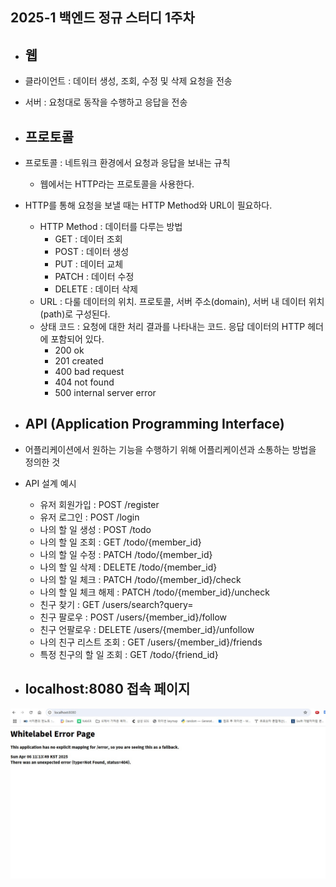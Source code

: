 ## 2025-1 백엔드 정규 스터디 1주차

- ## 웹
- 클라이언트 : 데이터 생성, 조회, 수정 및 삭제 요청을 전송
- 서버 : 요청대로 동작을 수행하고 응답을 전송

- ## 프로토콜
- 프로토콜 : 네트워크 환경에서 요청과 응답을 보내는 규칙
    - 웹에서는 HTTP라는 프로토콜을 사용한다.
- HTTP를 통해 요청을 보낼 때는 HTTP Method와 URL이 필요하다.
    - HTTP Method : 데이터를 다루는 방법
        - GET : 데이터 조회
        - POST : 데이터 생성
        - PUT : 데이터 교체
        - PATCH : 데이터 수정
        - DELETE : 데이터 삭제
    - URL : 다룰 데이터의 위치. 프로토콜, 서버 주소(domain), 서버 내 데이터 위치(path)로 구성된다.
    - 상태 코드 : 요청에 대한 처리 결과를 나타내는 코드. 응답 데이터의 HTTP 헤더에 포함되어 있다.
        - 200 ok
        - 201 created
        - 400 bad request
        - 404 not found
        - 500 internal server error

- ## API (Application Programming Interface)
- 어플리케이션에서 원하는 기능을 수행하기 위해 어플리케이션과 소통하는 방법을 정의한 것
- API 설계 예시
    - 유저 회원가입 : POST /register
    - 유저 로그인 : POST /login
    - 나의 할 일 생성 : POST /todo
    - 나의 할 일 조회 : GET /todo/{member_id}
    - 나의 할 일 수정 : PATCH /todo/{member_id}
    - 나의 할 일 삭제 : DELETE /todo/{member_id}
    - 나의 할 일 체크 : PATCH /todo/{member_id}/check
    - 나의 할 일 체크 해제 : PATCH /todo/{member_id}/uncheck
    - 친구 찾기 : GET /users/search?query=
    - 친구 팔로우 : POST /users/{member_id}/follow
    - 친구 언팔로우 : DELETE /users/{member_id}/unfollow
    - 나의 친구 리스트 조회 : GET /users/{member_id}/friends
    - 특정 친구의 할 일 조회 : GET /todo/{friend_id}

- ## localhost:8080 접속 페이지
![whitelabelError.jpg](./whitelabelError.jpg)